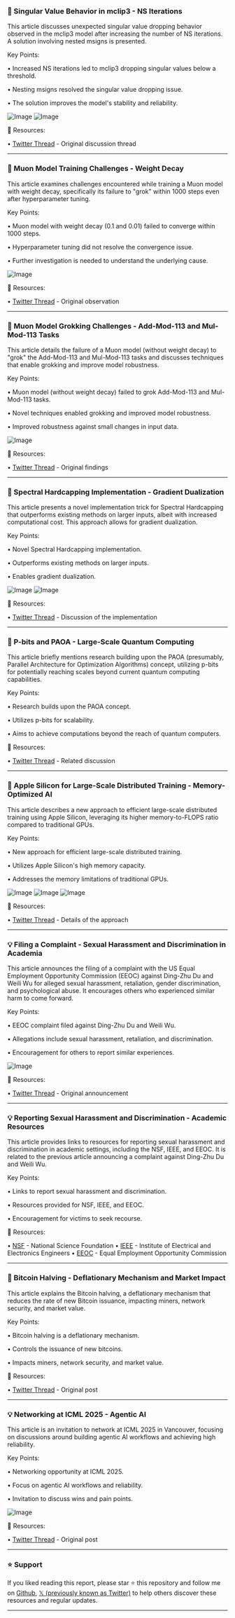 ### 🤖  Singular Value Behavior in mclip3 - NS Iterations

This article discusses unexpected singular value dropping behavior observed in the mclip3 model after increasing the number of NS iterations.  A solution involving nested msigns is presented.

Key Points:

• Increased NS iterations led to mclip3 dropping singular values below a threshold.

• Nesting msigns resolved the singular value dropping issue.

• The solution improves the model's stability and reliability.


![Image](https://pbs.twimg.com/media/GuNSgDFWUAA_FVj?format=png&name=small)
![Image](https://pbs.twimg.com/media/GuNUwVDasAAcTm0?format=png&name=small)

🔗 Resources:

• [Twitter Thread](https://x.com/leloykun/status/1937489840100040991) - Original discussion thread



---
### 🤖 Muon Model Training Challenges - Weight Decay

This article examines challenges encountered while training a Muon model with weight decay, specifically its failure to "grok" within 1000 steps even after hyperparameter tuning.

Key Points:

• Muon model with weight decay (0.1 and 0.01) failed to converge within 1000 steps.

• Hyperparameter tuning did not resolve the convergence issue.

• Further investigation is needed to understand the underlying cause.


![Image](https://pbs.twimg.com/media/GuAVx_RaAAAU6XD?format=jpg&name=small)

🔗 Resources:

• [Twitter Thread](https://x.com/EIFY/status/1936281495829987647) - Original observation


---
### 🤖 Muon Model Grokking Challenges - Add-Mod-113 and Mul-Mod-113 Tasks

This article details the failure of a Muon model (without weight decay) to "grok" the Add-Mod-113 and Mul-Mod-113 tasks and discusses techniques that enable grokking and improve model robustness.

Key Points:

• Muon model (without weight decay) failed to grok Add-Mod-113 and Mul-Mod-113 tasks.

• Novel techniques enabled grokking and improved model robustness.

• Improved robustness against small changes in input data.


![Image](https://pbs.twimg.com/media/Gt60Vt8WQAEldy-?format=jpg&name=small)

🔗 Resources:

• [Twitter Thread](https://x.com/leloykun/status/1936191606211985790) - Original findings


---
### 🤖 Spectral Hardcapping Implementation - Gradient Dualization

This article presents a novel implementation trick for Spectral Hardcapping that outperforms existing methods on larger inputs, albeit with increased computational cost.  This approach allows for gradient dualization.


Key Points:

• Novel Spectral Hardcapping implementation.

• Outperforms existing methods on larger inputs.

• Enables gradient dualization.


![Image](https://pbs.twimg.com/tweet_video_thumb/Gt6x5WhXwAE-TEn.jpg)
![Image](https://pbs.twimg.com/tweet_video_thumb/Gt6y3ScXEAAiOtG.jpg)

🔗 Resources:

• [Twitter Thread](https://x.com/leloykun/status/1936191600763220066) -  Discussion of the implementation


---
### 🤖 P-bits and PAOA - Large-Scale Quantum Computing

This article briefly mentions research building upon the PAOA (presumably, Parallel Architecture for Optimization Algorithms) concept, utilizing p-bits for potentially reaching scales beyond current quantum computing capabilities.

Key Points:

• Research builds upon the PAOA concept.

• Utilizes p-bits for scalability.

• Aims to achieve computations beyond the reach of quantum computers.


🔗 Resources:

• [Twitter Thread](https://x.com/KeremCamsari/status/1943485488700264839) -  Related discussion


---
### 🚀 Apple Silicon for Large-Scale Distributed Training - Memory-Optimized AI

This article describes a new approach to efficient large-scale distributed training using Apple Silicon, leveraging its higher memory-to-FLOPS ratio compared to traditional GPUs.

Key Points:

• New approach for efficient large-scale distributed training.

• Utilizes Apple Silicon's high memory capacity.

• Addresses the memory limitations of traditional GPUs.


![Image](https://pbs.twimg.com/media/GvlR6iSWIAE2Qba?format=jpg&name=small)
![Image](https://pbs.twimg.com/media/Gvk3U4SWkAAsv43?format=jpg&name=240x240)
![Image](https://pbs.twimg.com/media/Gvk3WDhXgAA1WIj?format=jpg&name=240x240)

🔗 Resources:

• [Twitter Thread](https://x.com/alexocheema/status/1943680856884748700) -  Details of the approach


---
### 💡  Filing a Complaint - Sexual Harassment and Discrimination in Academia

This article announces the filing of a complaint with the US Equal Employment Opportunity Commission (EEOC) against Ding-Zhu Du and Weili Wu for alleged sexual harassment, retaliation, gender discrimination, and psychological abuse. It encourages others who experienced similar harm to come forward.

Key Points:

• EEOC complaint filed against Ding-Zhu Du and Weili Wu.

• Allegations include sexual harassment, retaliation, and discrimination.

• Encouragement for others to report similar experiences.


![Image](https://pbs.twimg.com/media/Gvjx-nNW8AEvDkJ?format=jpg&name=small)

🔗 Resources:

• [Twitter Thread](https://x.com/RupeiXu/status/1943569345935810955) - Original announcement


---
### 💡 Reporting Sexual Harassment and Discrimination - Academic Resources

This article provides links to resources for reporting sexual harassment and discrimination in academic settings, including the NSF, IEEE, and EEOC. It is related to the previous article announcing a complaint against Ding-Zhu Du and Weili Wu.

Key Points:

• Links to report sexual harassment and discrimination.

• Resources provided for NSF, IEEE, and EEOC.

• Encouragement for victims to seek recourse.


🔗 Resources:

• [NSF](https://nsf.gov/od/oecr/) - National Science Foundation
• [IEEE](https://ieee.org/about/ethics/complaint-procedures) - Institute of Electrical and Electronics Engineers
• [EEOC](https://t.co/0ehHYgEz7c) - Equal Employment Opportunity Commission

---
### 🤖 Bitcoin Halving - Deflationary Mechanism and Market Impact

This article explains the Bitcoin halving, a deflationary mechanism that reduces the rate of new Bitcoin issuance, impacting miners, network security, and market value.


Key Points:

• Bitcoin halving is a deflationary mechanism.

• Controls the issuance of new bitcoins.

• Impacts miners, network security, and market value.


🔗 Resources:

• [Twitter Thread](https://x.com/Titor_Tt0/status/1932477220704141539) - Original post


---
### 💡  Networking at ICML 2025 - Agentic AI

This article is an invitation to network at ICML 2025 in Vancouver, focusing on discussions around building agentic AI workflows and achieving high reliability.

Key Points:

• Networking opportunity at ICML 2025.

• Focus on agentic AI workflows and reliability.

• Invitation to discuss wins and pain points.



![Image](https://pbs.twimg.com/media/GvcuowOW4AAvVdF?format=jpg&name=small)

🔗 Resources:

• [Twitter Thread](https://x.com/abeirami/status/1943076712952271017) -  Original post


---

### ⭐️ Support

If you liked reading this report, please star ⭐️ this repository and follow me on [Github](https://github.com/Drix10), [𝕏 (previously known as Twitter)](https://x.com/DRIX_10_) to help others discover these resources and regular updates.

---